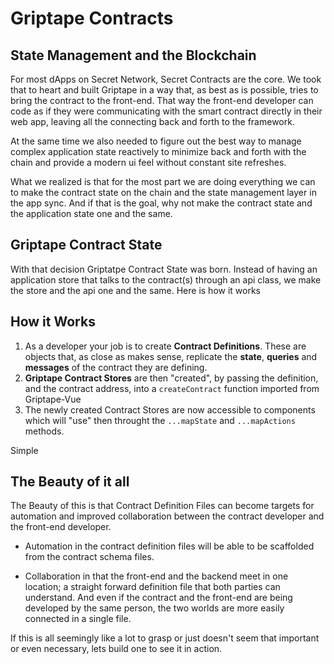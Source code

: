 # Griptape Contracts

## State Management and the Blockchain

For most dApps on Secret Network, Secret Contracts are the core. We took that to heart and built Griptape in a way that, as best as is possible, tries to bring the contract to the front-end. That way the front-end developer can code as if they were communicating with the smart contract directly in their web app, leaving all the connecting back and forth to the framework. 

At the same time we also needed to figure out the best way to manage complex application state reactively to minimize back and forth with the chain and provide a modern ui feel without constant site refreshes.

What we realized is that for the most part we are doing everything we can to make the contract state on the chain and the state management layer in the app sync. And if that is the goal, why not make the contract state and the application state one and the same.

## Griptape Contract State

With that decision Griptatpe Contract State was born. Instead of having an application store that talks to the contract(s) through an api class, we make the store and the api one and the same. Here is how it works

## How it Works

1. As a developer your job is to create **Contract Definitions**. These are objects that, as close as makes sense, replicate the **state**, **queries** and **messages** of the contract they are defining.
2. **Griptape Contract Stores** are then "created", by passing the definition, and the contract address, into a `createContract` function imported from Griptape-Vue
3. The newly created Contract Stores are now accessible to components which will "use" then throught the `...mapState` and `...mapActions` methods.

Simple

## The Beauty of it all

The Beauty of this is that Contract Definition Files can become targets for automation and improved collaboration between the contract developer and the front-end developer.

- Automation in the contract definition files will be able to be scaffolded from the contract schema files.

- Collaboration in that the front-end and the backend meet in one location; a straight forward definition file that both parties can understand. And even if the contract and the front-end are being developed by the same person, the two worlds are more easily connected in a single file.

If this is all seemingly like a lot to grasp or just doesn't seem that important or even necessary, lets build one to see it in action.

